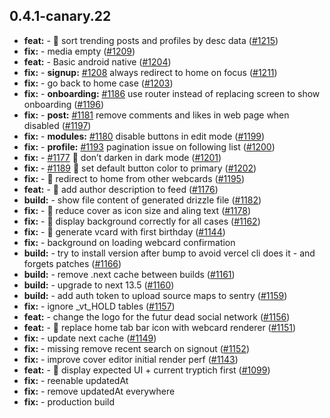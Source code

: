 ## 0.4.1-canary.22

* **feat:**  - 🎸 sort trending posts and profiles by desc data ([#1215](https://github.com/AzzappApp/azzapp/pull/1215))
* **fix:**  - media empty ([#1209](https://github.com/AzzappApp/azzapp/pull/1209))
* **feat:**  - Basic android native ([#1204](https://github.com/AzzappApp/azzapp/pull/1204))
* **fix:**  - **signup:** [#1208](https://github.com/AzzappApp/azzapp/pull/1208) always redirect to home on focus ([#1211](https://github.com/AzzappApp/azzapp/pull/1211))
* **fix:**  - go back to home case ([#1203](https://github.com/AzzappApp/azzapp/pull/1203))
* **fix:**  - **onboarding:** [#1186](https://github.com/AzzappApp/azzapp/pull/1186) use router instead of replacing screen to show onboarding ([#1196](https://github.com/AzzappApp/azzapp/pull/1196))
* **fix:**  - **post:** [#1181](https://github.com/AzzappApp/azzapp/pull/1181) remove comments and likes in web page when disabled ([#1197](https://github.com/AzzappApp/azzapp/pull/1197))
* **fix:**  - **modules:** [#1180](https://github.com/AzzappApp/azzapp/pull/1180) disable buttons in edit mode ([#1199](https://github.com/AzzappApp/azzapp/pull/1199))
* **fix:**  - **profile:** [#1193](https://github.com/AzzappApp/azzapp/pull/1193) pagination issue on following list ([#1200](https://github.com/AzzappApp/azzapp/pull/1200))
* **fix:**  - [#1177](https://github.com/AzzappApp/azzapp/pull/1177) 🎨 don’t darken in dark mode ([#1201](https://github.com/AzzappApp/azzapp/pull/1201))
* **fix:**  - [#1189](https://github.com/AzzappApp/azzapp/pull/1189) 🎨 set default button color to primary ([#1202](https://github.com/AzzappApp/azzapp/pull/1202))
* **fix:**  - 🐛 redirect to home from other webcards ([#1195](https://github.com/AzzappApp/azzapp/pull/1195))
* **feat:**  - 🎸 add author description to feed ([#1176](https://github.com/AzzappApp/azzapp/pull/1176))
* **build:**  - show file content of generated drizzle file ([#1182](https://github.com/AzzappApp/azzapp/pull/1182))
* **fix:**  - 🐛 reduce cover as icon size and aling text ([#1178](https://github.com/AzzappApp/azzapp/pull/1178))
* **fix:**  - 🐛 display background correctly for all cases ([#1162](https://github.com/AzzappApp/azzapp/pull/1162))
* **fix:**  - 🐛 generate vcard with first birthday ([#1144](https://github.com/AzzappApp/azzapp/pull/1144))
* **fix:**  - background on loading webcard confirmation
* **build:**  - try to install version after bump to avoid vercel cli does it - and forgets patches ([#1166](https://github.com/AzzappApp/azzapp/pull/1166))
* **build:**  - remove .next cache between builds ([#1161](https://github.com/AzzappApp/azzapp/pull/1161))
* **build:**  - upgrade to next 13.5 ([#1160](https://github.com/AzzappApp/azzapp/pull/1160))
* **build:**  - add auth token to upload source maps to sentry ([#1159](https://github.com/AzzappApp/azzapp/pull/1159))
* **fix:**  - ignore _vt_HOLD tables ([#1157](https://github.com/AzzappApp/azzapp/pull/1157))
* **feat:**  - change the logo for the futur dead social network ([#1156](https://github.com/AzzappApp/azzapp/pull/1156))
* **feat:**  - 🎸 replace home tab bar icon with webcard renderer ([#1151](https://github.com/AzzappApp/azzapp/pull/1151))
* **fix:**  - update next cache ([#1149](https://github.com/AzzappApp/azzapp/pull/1149))
* **fix:**  - missing remove recent search on signout ([#1152](https://github.com/AzzappApp/azzapp/pull/1152))
* **fix:**  - improve cover editor initial render perf ([#1143](https://github.com/AzzappApp/azzapp/pull/1143))
* **feat:**  - 🎸 display expected UI + current tryptich first ([#1099](https://github.com/AzzappApp/azzapp/pull/1099))
* **fix:**  - reenable updatedAt
* **fix:**  - remove updatedAt everywhere
* **fix:**  - production build